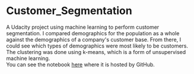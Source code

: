 # Customer_Segmentation
A Udacity project using machine learning to perform customer segmentation.  I compared demographics for the population as a whole against the demographics of a company's customer base.  From there, I could see which types of demographics were most likely to be customers.  The clustering was done using k-means, which is a form of unsupervised machine learning.
<br>
You can see the notebook [here](https://github.com/tbdatasci/Customer_Segmentation/blob/master/Identify_Customer_Segments_Github.ipynb) where it is hosted by GitHub.
